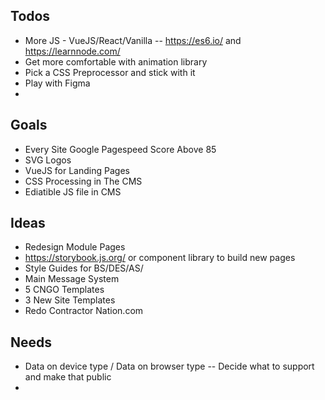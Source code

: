 ## Todos 
- More JS - VueJS/React/Vanilla
 -- https://es6.io/  and https://learnnode.com/
- Get more comfortable with animation library 
- Pick a CSS Preprocessor and stick with it
- Play with Figma
- 

## Goals 
- Every Site Google Pagespeed Score Above 85
- SVG Logos
- VueJS for Landing Pages
- CSS Processing in The CMS
- Ediatible JS file in CMS


## Ideas 
- Redesign Module Pages
- https://storybook.js.org/  or component library to build new pages
- Style Guides for BS/DES/AS/
- Main Message System
- 5 CNGO Templates
- 3 New Site Templates
- Redo Contractor Nation.com 


## Needs 
- Data on device type / Data on browser type 
 -- Decide what to support and make that public
- 
